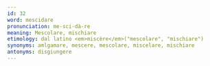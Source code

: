 ```yaml
---
id: 32
word: mescidare
pronunciation: me-sci-dà-re
meaning: Mescolare, mischiare
etimology: dal latino <em>miscère</em>("mescolare", "mischiare")
synonyms: amlgamare, mescere, mescolare, miscelare, mischiare
antonyms: disgiungere
---
```

